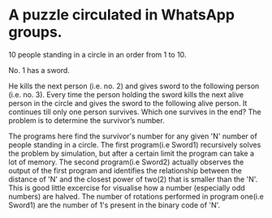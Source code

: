 # A puzzle circulated in WhatsApp groups.

10 people standing in a circle in an order from 1 to 10.

No. 1 has a sword.

He kills the next person (i.e. no. 2) and gives sword to the
following person (i.e. no. 3). Every time the person holding the
sword kills the next alive person in the circle and gives the
sword to the following alive person. It continues till only one
person survives. Which one survives in the end? The problem
is to determine the survivor’s number.

The programs here find the survivor's number for any given 'N' number of people standing in a circle.
The first program(i.e Sword1) recursively solves the problem by simulation, but after a certain limit the program can take a lot of memory.
The second program(i.e Sword2) actually observes the output of the first program and identifies the relationship between the distance of 'N' and
the closest power of two(2) that is smaller than the 'N'.
This is good little excercise for visualise how a number (especially odd numbers) are halved. The number of rotations performed in program one(i.e Sword1)
are the number of 1's present in the binary code of 'N'.
